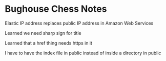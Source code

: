# Bughouse Chess Notes
Elastic IP address replaces public IP address in Amazon Web Services

Learned we need sharp sign for title

Learned that a href thing needs https in it

I have to have the index file in public instead of inside a directory in public
